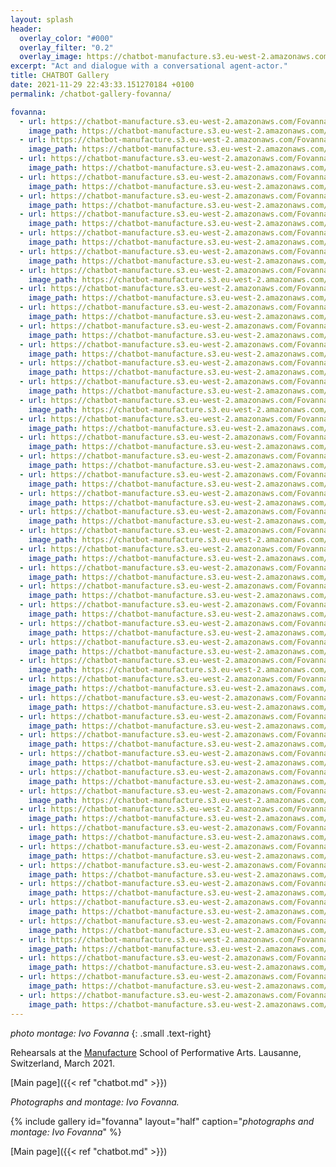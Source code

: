```yaml
---
layout: splash
header:
  overlay_color: "#000"
  overlay_filter: "0.2"
  overlay_image: https://chatbot-manufacture.s3.eu-west-2.amazonaws.com/Fovanna-chatbot-2021-37.webp
excerpt: "Act and dialogue with a conversational agent-actor."
title: CHATBOT Gallery
date: 2021-11-29 22:43:33.151270184 +0100 
permalink: /chatbot-gallery-fovanna/

fovanna:
  - url: https://chatbot-manufacture.s3.eu-west-2.amazonaws.com/Fovanna-chatbot-2021-01.webp
    image_path: https://chatbot-manufacture.s3.eu-west-2.amazonaws.com/Fovanna-chatbot-2021-01.low.webp
  - url: https://chatbot-manufacture.s3.eu-west-2.amazonaws.com/Fovanna-chatbot-2021-02.webp
    image_path: https://chatbot-manufacture.s3.eu-west-2.amazonaws.com/Fovanna-chatbot-2021-02.low.webp
  - url: https://chatbot-manufacture.s3.eu-west-2.amazonaws.com/Fovanna-chatbot-2021-03.webp
    image_path: https://chatbot-manufacture.s3.eu-west-2.amazonaws.com/Fovanna-chatbot-2021-03.low.webp
  - url: https://chatbot-manufacture.s3.eu-west-2.amazonaws.com/Fovanna-chatbot-2021-05.webp
    image_path: https://chatbot-manufacture.s3.eu-west-2.amazonaws.com/Fovanna-chatbot-2021-05.low.webp
  - url: https://chatbot-manufacture.s3.eu-west-2.amazonaws.com/Fovanna-chatbot-2021-04.webp
    image_path: https://chatbot-manufacture.s3.eu-west-2.amazonaws.com/Fovanna-chatbot-2021-04.low.webp
  - url: https://chatbot-manufacture.s3.eu-west-2.amazonaws.com/Fovanna-chatbot-2021-06.webp
    image_path: https://chatbot-manufacture.s3.eu-west-2.amazonaws.com/Fovanna-chatbot-2021-06.low.webp
  - url: https://chatbot-manufacture.s3.eu-west-2.amazonaws.com/Fovanna-chatbot-2021-07.webp
    image_path: https://chatbot-manufacture.s3.eu-west-2.amazonaws.com/Fovanna-chatbot-2021-07.low.webp
  - url: https://chatbot-manufacture.s3.eu-west-2.amazonaws.com/Fovanna-chatbot-2021-08.webp
    image_path: https://chatbot-manufacture.s3.eu-west-2.amazonaws.com/Fovanna-chatbot-2021-08.low.webp
  - url: https://chatbot-manufacture.s3.eu-west-2.amazonaws.com/Fovanna-chatbot-2021-09.webp
    image_path: https://chatbot-manufacture.s3.eu-west-2.amazonaws.com/Fovanna-chatbot-2021-09.low.webp
  - url: https://chatbot-manufacture.s3.eu-west-2.amazonaws.com/Fovanna-chatbot-2021-10.webp
    image_path: https://chatbot-manufacture.s3.eu-west-2.amazonaws.com/Fovanna-chatbot-2021-10.low.webp
  - url: https://chatbot-manufacture.s3.eu-west-2.amazonaws.com/Fovanna-chatbot-2021-11.webp
    image_path: https://chatbot-manufacture.s3.eu-west-2.amazonaws.com/Fovanna-chatbot-2021-11.low.webp
  - url: https://chatbot-manufacture.s3.eu-west-2.amazonaws.com/Fovanna-chatbot-2021-12.webp
    image_path: https://chatbot-manufacture.s3.eu-west-2.amazonaws.com/Fovanna-chatbot-2021-12.low.webp
  - url: https://chatbot-manufacture.s3.eu-west-2.amazonaws.com/Fovanna-chatbot-2021-13.webp
    image_path: https://chatbot-manufacture.s3.eu-west-2.amazonaws.com/Fovanna-chatbot-2021-13.low.webp
  - url: https://chatbot-manufacture.s3.eu-west-2.amazonaws.com/Fovanna-chatbot-2021-15.webp
    image_path: https://chatbot-manufacture.s3.eu-west-2.amazonaws.com/Fovanna-chatbot-2021-15.low.webp
  - url: https://chatbot-manufacture.s3.eu-west-2.amazonaws.com/Fovanna-chatbot-2021-14.webp
    image_path: https://chatbot-manufacture.s3.eu-west-2.amazonaws.com/Fovanna-chatbot-2021-14.low.webp
  - url: https://chatbot-manufacture.s3.eu-west-2.amazonaws.com/Fovanna-chatbot-2021-16.webp
    image_path: https://chatbot-manufacture.s3.eu-west-2.amazonaws.com/Fovanna-chatbot-2021-16.low.webp
  - url: https://chatbot-manufacture.s3.eu-west-2.amazonaws.com/Fovanna-chatbot-2021-17.webp
    image_path: https://chatbot-manufacture.s3.eu-west-2.amazonaws.com/Fovanna-chatbot-2021-17.low.webp
  - url: https://chatbot-manufacture.s3.eu-west-2.amazonaws.com/Fovanna-chatbot-2021-18.webp
    image_path: https://chatbot-manufacture.s3.eu-west-2.amazonaws.com/Fovanna-chatbot-2021-18.low.webp
  - url: https://chatbot-manufacture.s3.eu-west-2.amazonaws.com/Fovanna-chatbot-2021-19.webp
    image_path: https://chatbot-manufacture.s3.eu-west-2.amazonaws.com/Fovanna-chatbot-2021-19.low.webp
  - url: https://chatbot-manufacture.s3.eu-west-2.amazonaws.com/Fovanna-chatbot-2021-20.webp
    image_path: https://chatbot-manufacture.s3.eu-west-2.amazonaws.com/Fovanna-chatbot-2021-20.low.webp
  - url: https://chatbot-manufacture.s3.eu-west-2.amazonaws.com/Fovanna-chatbot-2021-21.webp
    image_path: https://chatbot-manufacture.s3.eu-west-2.amazonaws.com/Fovanna-chatbot-2021-21.low.webp
  - url: https://chatbot-manufacture.s3.eu-west-2.amazonaws.com/Fovanna-chatbot-2021-24.webp
    image_path: https://chatbot-manufacture.s3.eu-west-2.amazonaws.com/Fovanna-chatbot-2021-24.low.webp
  - url: https://chatbot-manufacture.s3.eu-west-2.amazonaws.com/Fovanna-chatbot-2021-22.webp
    image_path: https://chatbot-manufacture.s3.eu-west-2.amazonaws.com/Fovanna-chatbot-2021-22.low.webp
  - url: https://chatbot-manufacture.s3.eu-west-2.amazonaws.com/Fovanna-chatbot-2021-23.webp
    image_path: https://chatbot-manufacture.s3.eu-west-2.amazonaws.com/Fovanna-chatbot-2021-23.low.webp
  - url: https://chatbot-manufacture.s3.eu-west-2.amazonaws.com/Fovanna-chatbot-2021-25.webp
    image_path: https://chatbot-manufacture.s3.eu-west-2.amazonaws.com/Fovanna-chatbot-2021-25.low.webp
  - url: https://chatbot-manufacture.s3.eu-west-2.amazonaws.com/Fovanna-chatbot-2021-27.webp
    image_path: https://chatbot-manufacture.s3.eu-west-2.amazonaws.com/Fovanna-chatbot-2021-27.low.webp
  - url: https://chatbot-manufacture.s3.eu-west-2.amazonaws.com/Fovanna-chatbot-2021-26.webp
    image_path: https://chatbot-manufacture.s3.eu-west-2.amazonaws.com/Fovanna-chatbot-2021-26.low.webp
  - url: https://chatbot-manufacture.s3.eu-west-2.amazonaws.com/Fovanna-chatbot-2021-28.webp
    image_path: https://chatbot-manufacture.s3.eu-west-2.amazonaws.com/Fovanna-chatbot-2021-28.low.webp
  - url: https://chatbot-manufacture.s3.eu-west-2.amazonaws.com/Fovanna-chatbot-2021-29.webp
    image_path: https://chatbot-manufacture.s3.eu-west-2.amazonaws.com/Fovanna-chatbot-2021-29.low.webp
  - url: https://chatbot-manufacture.s3.eu-west-2.amazonaws.com/Fovanna-chatbot-2021-30.webp
    image_path: https://chatbot-manufacture.s3.eu-west-2.amazonaws.com/Fovanna-chatbot-2021-30.low.webp
  - url: https://chatbot-manufacture.s3.eu-west-2.amazonaws.com/Fovanna-chatbot-2021-31.webp
    image_path: https://chatbot-manufacture.s3.eu-west-2.amazonaws.com/Fovanna-chatbot-2021-31.low.webp
  - url: https://chatbot-manufacture.s3.eu-west-2.amazonaws.com/Fovanna-chatbot-2021-32.webp
    image_path: https://chatbot-manufacture.s3.eu-west-2.amazonaws.com/Fovanna-chatbot-2021-32.low.webp
  - url: https://chatbot-manufacture.s3.eu-west-2.amazonaws.com/Fovanna-chatbot-2021-33.webp
    image_path: https://chatbot-manufacture.s3.eu-west-2.amazonaws.com/Fovanna-chatbot-2021-33.low.webp
  - url: https://chatbot-manufacture.s3.eu-west-2.amazonaws.com/Fovanna-chatbot-2021-34.webp
    image_path: https://chatbot-manufacture.s3.eu-west-2.amazonaws.com/Fovanna-chatbot-2021-34.low.webp
  - url: https://chatbot-manufacture.s3.eu-west-2.amazonaws.com/Fovanna-chatbot-2021-35.webp
    image_path: https://chatbot-manufacture.s3.eu-west-2.amazonaws.com/Fovanna-chatbot-2021-35.low.webp
  - url: https://chatbot-manufacture.s3.eu-west-2.amazonaws.com/Fovanna-chatbot-2021-36.webp
    image_path: https://chatbot-manufacture.s3.eu-west-2.amazonaws.com/Fovanna-chatbot-2021-36.low.webp
  - url: https://chatbot-manufacture.s3.eu-west-2.amazonaws.com/Fovanna-chatbot-2021-37.webp
    image_path: https://chatbot-manufacture.s3.eu-west-2.amazonaws.com/Fovanna-chatbot-2021-37.low.webp
  - url: https://chatbot-manufacture.s3.eu-west-2.amazonaws.com/Fovanna-chatbot-2021-38.webp
    image_path: https://chatbot-manufacture.s3.eu-west-2.amazonaws.com/Fovanna-chatbot-2021-38.low.webp
  - url: https://chatbot-manufacture.s3.eu-west-2.amazonaws.com/Fovanna-chatbot-2021-39.webp
    image_path: https://chatbot-manufacture.s3.eu-west-2.amazonaws.com/Fovanna-chatbot-2021-39.low.webp
  - url: https://chatbot-manufacture.s3.eu-west-2.amazonaws.com/Fovanna-chatbot-2021-40.webp
    image_path: https://chatbot-manufacture.s3.eu-west-2.amazonaws.com/Fovanna-chatbot-2021-40.low.webp
  - url: https://chatbot-manufacture.s3.eu-west-2.amazonaws.com/Fovanna-chatbot-2021-41.webp
    image_path: https://chatbot-manufacture.s3.eu-west-2.amazonaws.com/Fovanna-chatbot-2021-41.low.webp
  - url: https://chatbot-manufacture.s3.eu-west-2.amazonaws.com/Fovanna-chatbot-2021-42.webp
    image_path: https://chatbot-manufacture.s3.eu-west-2.amazonaws.com/Fovanna-chatbot-2021-42.low.webp
  - url: https://chatbot-manufacture.s3.eu-west-2.amazonaws.com/Fovanna-chatbot-2021-43.webp
    image_path: https://chatbot-manufacture.s3.eu-west-2.amazonaws.com/Fovanna-chatbot-2021-43.low.webp
  - url: https://chatbot-manufacture.s3.eu-west-2.amazonaws.com/Fovanna-chatbot-2021-46.webp
    image_path: https://chatbot-manufacture.s3.eu-west-2.amazonaws.com/Fovanna-chatbot-2021-46.low.webp
  - url: https://chatbot-manufacture.s3.eu-west-2.amazonaws.com/Fovanna-chatbot-2021-44.webp
    image_path: https://chatbot-manufacture.s3.eu-west-2.amazonaws.com/Fovanna-chatbot-2021-44.low.webp
  - url: https://chatbot-manufacture.s3.eu-west-2.amazonaws.com/Fovanna-chatbot-2021-45.webp
    image_path: https://chatbot-manufacture.s3.eu-west-2.amazonaws.com/Fovanna-chatbot-2021-45.low.webp
  - url: https://chatbot-manufacture.s3.eu-west-2.amazonaws.com/Fovanna-chatbot-2021-47.webp
    image_path: https://chatbot-manufacture.s3.eu-west-2.amazonaws.com/Fovanna-chatbot-2021-47.low.webp
  - url: https://chatbot-manufacture.s3.eu-west-2.amazonaws.com/Fovanna-chatbot-2021-48.webp
    image_path: https://chatbot-manufacture.s3.eu-west-2.amazonaws.com/Fovanna-chatbot-2021-48.low.webp
---
```


*photo montage: Ivo Fovanna*
{: .small .text-right}

Rehearsals at the [Manufacture](https://www.manufacture.ch/) School of Performative Arts.
Lausanne, Switzerland, March 2021.

[Main page]({{< ref "chatbot.md" >}})

*Photographs and montage: Ivo Fovanna.*

{% include gallery id="fovanna" layout="half" caption="*photographs and montage: Ivo Fovanna*" %}

[Main page]({{< ref "chatbot.md" >}})
